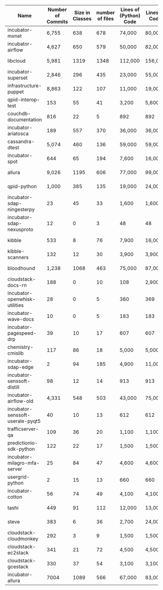 | Name                             | Number of Commits | Size in Classes | number of files | Lines of (Python) Code | Lines of Code | Last Active | Last Commit | First Commit |
|----------------------------------|-------------------|-----------------|-----------------|------------------------|---------------|-------------|-------------|--------------|
| incubator-mxnet                  |             6,755 |             638 |             678 |                 74,000 |        80,000 | 2018-03-22  | 2018-03-22  | 2015-04-01   |
| incubator-airflow                |             4,627 |             650 |             579 |                 50,000 |        82,000 | 2018-03-22  | 2018-03-22  | 2014-10-06   |
| libcloud                         |             5,981 |            1319 |            1348 |                112,000 |       156,000 | 2018-03-21  | 2018-03-21  | 2009-07-08   |
| incubator-superset               |             2,846 |             296 |             435 |                 23,000 |        55,000 | 2018-03-22  | 2018-03-22  | 2015-07-02   |
| infrastructure-puppet            |             8,863 |             122 |             107 |                 11,000 |        19,000 | 2018-03-22  | 2018-03-22  | 2014-07-02   |
| qpid-interop-test                |               153 |              55 |              41 |                  3,200 |         5,600 | 2018-03-21  | 2018-03-21  | 2015-06-11   |
| couchdb-documentation            |               816 |              22 |               5 |                    892 |           892 | 2018-03-22  | 2018-03-22  | 2012-12-03   |
| incubator-ariatosca              |               189 |             557 |             370 |                 36,000 |        36,000 | 2018-03-20  | 2018-03-20  | 2016-10-13   |
| cassandra-dtest                  |             5,074 |             460 |             136 |                 59,000 |        59,000 | 2018-03-22  | 2018-03-21  | 2011-09-29   |
| incubator-spot                   |               644 |              65 |             194 |                  7,600 |        16,000 | 2018-03-19  | 2018-03-19  | 2015-12-15   |
| allura                           |             9,026 |            1195 |             606 |                 77,000 |        99,000 | 2018-03-18  | 2018-02-21  | 2009-10-14   |
| qpid-python                      |             1,000 |             385 |             135 |                 19,000 |        24,000 | 2018-03-14  | 2018-03-14  | 2006-09-19   |
| incubator-sdap-ningesterpy       |                23 |              45 |              33 |                  1,600 |         1,600 | 2018-03-13  | 2018-03-13  | 2017-12-27   |
| incubator-sdap-nexusproto        |                12 |               0 |               3 |                     48 |            48 | 2018-03-12  | 2018-03-12  | 2017-12-27   |
| kibble                           |               533 |               8 |              76 |                  7,900 |        16,000 | 2018-03-02  | 2018-03-02  | 2017-09-25   |
| kibble-scanners                  |               132 |              12 |              30 |                  3,900 |         3,900 | 2018-03-02  | 2018-03-02  | 2017-09-21   |
| bloodhound                       |             1,238 |            1068 |             463 |                 75,000 |        87,000 | 2018-02-17  | 2018-02-17  | 2012-01-10   |
| cloudstack-docs-rn               |               188 |               0 |              10 |                    108 |         2,900 | 2018-02-14  | 2018-02-14  | 2014-02-07   |
| incubator-openwhisk-utilities    |                28 |               0 |               5 |                    360 |           369 | 2018-02-09  | 2018-02-09  | 2017-05-17   |
| incubator-wave-docs              |                10 |               0 |               5 |                    183 |           183 | 2018-01-27  | 2018-01-27  | 2015-05-07   |
| incubator-pagespeed-drp          |                39 |              10 |              17 |                    607 |           607 | 2018-01-13  | 2018-01-13  | 2011-06-06   |
| chemistry-cmislib                |               117 |              86 |              18 |                  5,000 |         5,000 | 2017-12-20  | 2017-08-27  | 2010-07-12   |
| incubator-sdap-edge              |                 2 |              94 |             185 |                  4,900 |        11,000 | 2017-12-19  | 2017-11-16  | 2017-10-27   |
| incubator-senssoft-distill       |                98 |              12 |              14 |                    913 |           913 | 2017-12-14  | 2017-12-14  | 2016-04-01   |
| incubator-airflow-old            |             4,331 |             548 |             503 |                 43,000 |        75,000 | 2017-12-02  | 2017-12-02  | 2014-10-06   |
| incubator-senssoft-userale-pyqt5 |                40 |              10 |              13 |                    612 |           612 | 2017-12-01  | 2017-12-01  | 2016-06-24   |
| trafficserver-qa                 |               109 |              36 |              20 |                  1,100 |         1,100 | 2017-11-01  | 2016-11-04  | 2014-11-10   |
| predictionio-sdk-python          |               122 |              22 |              17 |                  1,500 |         1,500 | 2017-10-25  | 2017-10-25  | 2013-02-05   |
| incubator-milagro-mfa-server     |                25 |              84 |              47 |                  4,600 |         4,600 | 2017-10-19  | 2017-10-19  | 2016-03-10   |
| usergrid-python                  |                 2 |              15 |              13 |                    660 |           660 | 2017-08-02  | 2016-09-02  | 2016-09-02   |
| incubator-cotton                 |                56 |              74 |              49 |                  4,100 |         4,100 | 2017-04-28  | 2015-12-10  | 2015-04-30   |
| tashi                            |               449 |              91 |             112 |                 12,000 |        13,000 | 2017-04-28  | 2013-03-13  | 2008-11-12   |
| steve                            |               383 |               6 |              36 |                  2,700 |        24,000 | 2017-04-28  | 2016-04-02  | 2015-03-18   |
| cloudstack-cloudmonkey           |               292 |               3 |               9 |                  1,500 |         1,500 | 2016-11-20  | 2016-11-20  | 2012-10-31   |
| cloudstack-ec2stack              |               341 |              21 |              72 |                  4,500 |         4,500 | 2015-09-07  | 2015-09-07  | 2014-02-07   |
| cloudstack-gcestack              |               330 |              37 |              54 |                  3,100 |         3,100 | 2015-05-06  | 2015-05-06  | 2013-08-23   |
| incubator-allura                 |              7004 |            1089 |             566 |                 67,000 |        83,000 | 2014-05-20  | 2014-05-19  | 2009-10-14   |